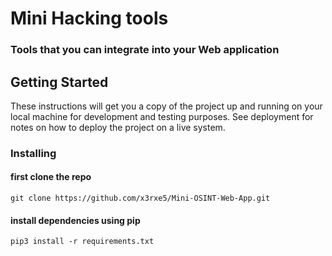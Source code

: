 # Mini Hacking tools
### Tools that you can integrate into your Web application


## Getting Started

These instructions will get you a copy of the project up and running on your local machine for development and testing purposes. See deployment for notes on how to deploy the project on a live system.

### Installing

#### first clone the repo
```
git clone https://github.com/x3rxe5/Mini-OSINT-Web-App.git
```

#### install dependencies using pip
```
pip3 install -r requirements.txt
```


